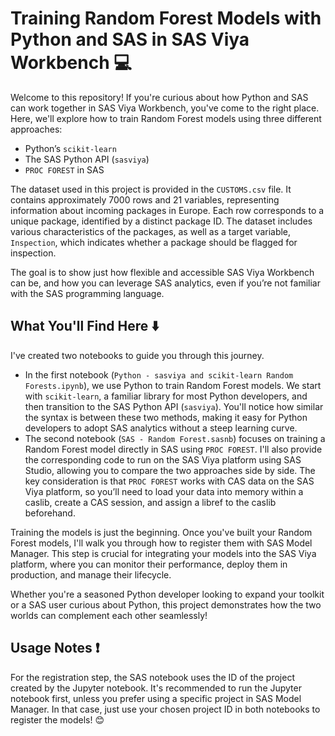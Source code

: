 # Training Random Forest Models with Python and SAS in SAS Viya Workbench :computer:

Welcome to this repository! If you're curious about how Python and SAS can work together in SAS Viya Workbench, you've come to the right place. Here, we'll explore how to train Random Forest models using three different approaches:

- Python’s `scikit-learn`
- The SAS Python API (`sasviya`)
- `PROC FOREST` in SAS

The dataset used in this project is provided in the `CUSTOMS.csv` file. It contains approximately 7000 rows and 21 variables, representing information about incoming packages in Europe. Each row corresponds to a unique package, identified by a distinct package ID. The dataset includes various characteristics of the packages, as well as a target variable, `Inspection`, which indicates whether a package should be flagged for inspection.

The goal is to show just how flexible and accessible SAS Viya Workbench can be, and how you can leverage SAS analytics, even if you’re not familiar with the SAS programming language.

## What You'll Find Here :arrow_down:

I've created two notebooks to guide you through this journey.

- In the first notebook (`Python - sasviya and scikit-learn Random Forests.ipynb`), we use Python to train Random Forest models. We start with `scikit-learn`, a familiar library for most Python developers, and then transition to the SAS Python API (`sasviya`). You'll notice how similar the syntax is between these two methods, making it easy for Python developers to adopt SAS analytics without a steep learning curve.
- The second notebook (`SAS - Random Forest.sasnb`) focuses on training a Random Forest model directly in SAS using `PROC FOREST`. I'll also provide the corresponding code to run on the SAS Viya platform using SAS Studio, allowing you to compare the two approaches side by side. The key consideration is that `PROC FOREST` works with CAS data on the SAS Viya platform, so you’ll need to load your data into memory within a caslib, create a CAS session, and assign a libref to the caslib beforehand.

Training the models is just the beginning. Once you've built your Random Forest models, I'll walk you through how to register them with SAS Model Manager. This step is crucial for integrating your models into the SAS Viya platform, where you can monitor their performance, deploy them in production, and manage their lifecycle.

Whether you're a seasoned Python developer looking to expand your toolkit or a SAS user curious about Python, this project demonstrates how the two worlds can complement each other seamlessly!

## Usage Notes :heavy_exclamation_mark:

For the registration step, the SAS notebook uses the ID of the project created by the Jupyter notebook. It's recommended to run the Jupyter notebook first, unless you prefer using a specific project in SAS Model Manager. In that case, just use your chosen project ID in both notebooks to register the models! :blush:
